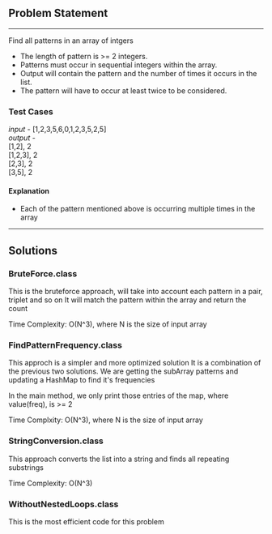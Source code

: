 ## Problem Statement
<hr>
Find all patterns in an array of intgers

* The length of pattern is >= 2 integers.
* Patterns must occur in sequential integers within the array.
* Output will contain the pattern and the number of times it occurs in the list.
* The pattern will have to occur at least twice to be considered.

### Test Cases
_input_ - [1,2,3,5,6,0,1,2,3,5,2,5]
<br>
_output_ - <br>
[1,2], 2 <br>
[1,2,3], 2 <br>
[2,3], 2 <br>
[3,5], 2 <br>

#### Explanation
* Each of the pattern mentioned above is occurring multiple times in the array


<hr>

## Solutions

### BruteForce.class

This is the bruteforce approach, will take into account each pattern in a pair, triplet and so on
It will match the pattern within the array and return the count

Time Complexity: O(N^3), where N is the size of input array

### FindPatternFrequency.class

This approch is a simpler and more optimized solution
It is a combination of the previous two solutions.
We are getting the subArray patterns and updating a HashMap to find it's frequencies

In the main method, we only print those entries of the map, where value(freq), is >= 2

Time Complxity: O(N^3), where N is the size of input array

### StringConversion.class

This approach converts the list into a string and finds all repeating substrings

Time Complexity: O(N^3)

### WithoutNestedLoops.class

This is the most efficient code for this problem


